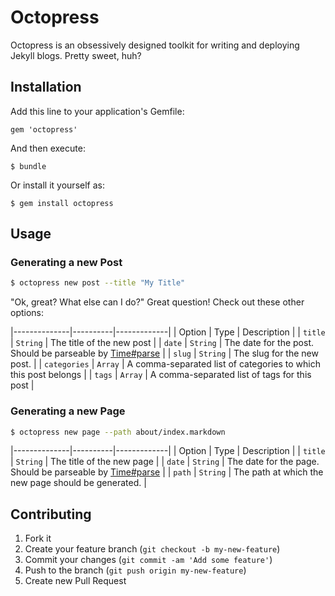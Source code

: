 # Octopress

Octopress is an obsessively designed toolkit for writing and deploying Jekyll
blogs. Pretty sweet, huh?

## Installation

Add this line to your application's Gemfile:

    gem 'octopress'

And then execute:

    $ bundle

Or install it yourself as:

    $ gem install octopress

## Usage

### Generating a new Post

```bash
$ octopress new post --title "My Title"
```

"Ok, great? What else can I do?" Great question! Check out these other options:

|--------------|----------|-------------|
| Option       | Type     | Description |
| `title`      | `String` | The title of the new post |
| `date`       | `String` | The date for the post. Should be parseable by [Time#parse](http://ruby-doc.org/stdlib-2.1.0/libdoc/time/rdoc/Time.html#method-i-parse) |
| `slug`       | `String` | The slug for the new post. |
| `categories` | `Array`  | A comma-separated list of categories to which this post belongs |
| `tags`       | `Array`  | A comma-separated list of tags for this post |

### Generating a new Page

```bash
$ octopress new page --path about/index.markdown
```

|--------------|----------|-------------|
| Option       | Type     | Description |
| `title`      | `String` | The title of the new page |
| `date`       | `String` | The date for the page. Should be parseable by [Time#parse](http://ruby-doc.org/stdlib-2.1.0/libdoc/time/rdoc/Time.html#method-i-parse) |
| `path`       | `String` | The path at which the new page should be generated. |

## Contributing

1. Fork it
2. Create your feature branch (`git checkout -b my-new-feature`)
3. Commit your changes (`git commit -am 'Add some feature'`)
4. Push to the branch (`git push origin my-new-feature`)
5. Create new Pull Request
